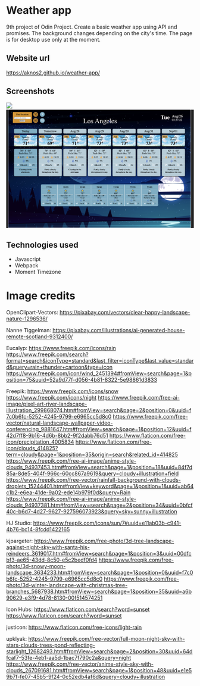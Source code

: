 # Weather app

9th project of Odin Project. Create a basic weather app using API and promises. The background changes depending on the city's time.
The page is for desktop use only at the moment.

## Website url

https://aknos2.github.io/weather-app/

## Screenshots

<img src="./src/Imgs/screenshot2.png">
<img src="./src/Imgs/screenshot1.png">

## Technologies used

- Javascript
- Webpack
- Moment Timezone

# Image credits

OpenClipart-Vectors: https://pixabay.com/vectors/clear-happy-landscape-nature-1296536/

Nanne Tiggelman: https://pixabay.com/illustrations/ai-generated-house-remote-scotland-9312400/

Eucalyp: https://www.freepik.com/icons/rain
https://www.freepik.com/search?format=search&iconType=standard&last_filter=iconType&last_value=standard&query=rain+thunder+cartoon&type=icon
https://www.freepik.com/icon/wind_2451394#fromView=search&page=1&position=75&uuid=52a9d77f-d056-4b81-8322-5e98861d3833

Freepik: https://www.freepik.com/icons/snow
https://www.freepik.com/icons/night
https://www.freepik.com/free-ai-image/pixel-art-river-landscape-illustration_299868074.htm#fromView=search&page=2&position=0&uuid=f7c0b6fc-5252-4245-9799-e6965cc5d8c0
https://www.freepik.com/free-vector/natural-landscape-wallpaper-video-conferencing_9881647.htm#fromView=search&page=1&position=12&uuid=f42d7ff8-9b16-4d6b-8bb2-9f2dabb76d51
https://www.flaticon.com/free-icon/precipitation_4005834
https://www.flaticon.com/free-icon/clouds_414825?term=cloudy&page=1&position=35&origin=search&related_id=414825
https://www.freepik.com/free-ai-image/anime-style-clouds_94937453.htm#fromView=search&page=1&position=18&uuid=84f7d85a-8de5-404f-966c-60cc867a9619&query=cloudy+illustration+field
https://www.freepik.com/free-vector/rainfall-background-with-clouds-droplets_15244401.htm#fromView=keyword&page=1&position=1&uuid=ab64c1b2-e6ea-41de-9a02-ede14b979f0d&query=Rain
https://www.freepik.com/free-ai-image/anime-style-clouds_94937381.htm#fromView=search&page=2&position=34&uuid=0bfcf40c-b6d7-4d27-9627-927596073923&query=sky+sunny+illustration

HJ Studio: https://www.freepik.com/icons/sun/7#uuid=e11ab03b-c941-4b76-bc14-8fcdd1422165

kjpargeter: https://www.freepik.com/free-photo/3d-tree-landscape-against-night-sky-with-santa-his-reindeers_3619017.htm#fromView=search&page=1&position=3&uuid=00dfcbf3-ae65-43dd-8c50-e5c2bedf0fd4
https://www.freepik.com/free-photo/3d-snowy-moon-landscape_3634233.htm#fromView=search&page=1&position=0&uuid=f7c0b6fc-5252-4245-9799-e6965cc5d8c0
https://www.freepik.com/free-photo/3d-winter-landscape-with-christmas-tree-branches_5687938.htm#fromView=search&page=1&position=35&uuid=a6b90629-e3f9-4d78-8130-00f514574251

Icon Hubs: https://www.flaticon.com/search?word=sunset
https://www.flaticon.com/search?word=sunset

justicon: https://www.flaticon.com/free-icons/light-rain

upklyak: https://www.freepik.com/free-vector/full-moon-night-sky-with-stars-clouds-trees-pond-reflecting-starlight_12682493.htm#fromView=search&page=2&position=30&uuid=64dfcaf7-53fe-4eb1-aa5d-1bac7f790c2a&query=night
https://www.freepik.com/free-vector/anime-style-sky-with-clouds_267091681.htm#fromView=search&page=1&position=48&uuid=e1e59b7f-fe07-45b5-9f24-0c52edb4af6d&query=cloudy+illustration
